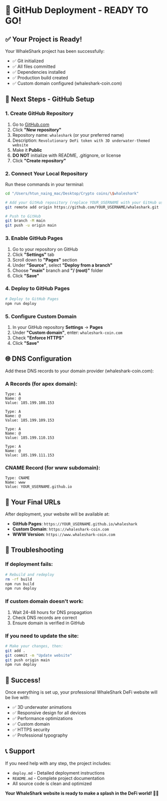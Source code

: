 # 🚀 GitHub Deployment - READY TO GO!

## ✅ Your Project is Ready!

Your WhaleShark project has been successfully:
- ✅ Git initialized
- ✅ All files committed
- ✅ Dependencies installed
- ✅ Production build created
- ✅ Custom domain configured (whaleshark-coin.com)

## 🔗 Next Steps - GitHub Setup

### 1. Create GitHub Repository
1. Go to [GitHub.com](https://github.com)
2. Click **"New repository"**
3. Repository name: `whaleshark` (or your preferred name)
4. Description: `Revolutionary DeFi token with 3D underwater-themed website`
5. Make it **Public**
6. **DO NOT** initialize with README, .gitignore, or license
7. Click **"Create repository"**

### 2. Connect Your Local Repository
Run these commands in your terminal:

```bash
cd "/Users/htun_naing_mac/Desktop/Crypto coins/\$whaleshark"

# Add your GitHub repository (replace YOUR_USERNAME with your GitHub username)
git remote add origin https://github.com/YOUR_USERNAME/whaleshark.git

# Push to GitHub
git branch -M main
git push -u origin main
```

### 3. Enable GitHub Pages
1. Go to your repository on GitHub
2. Click **"Settings"** tab
3. Scroll down to **"Pages"** section
4. Under **"Source"**, select **"Deploy from a branch"**
5. Choose **"main"** branch and **"/ (root)"** folder
6. Click **"Save"**

### 4. Deploy to GitHub Pages
```bash
# Deploy to GitHub Pages
npm run deploy
```

### 5. Configure Custom Domain
1. In your GitHub repository **Settings** → **Pages**
2. Under **"Custom domain"**, enter: `whaleshark-coin.com`
3. Check **"Enforce HTTPS"**
4. Click **"Save"**

## 🌐 DNS Configuration

Add these DNS records to your domain provider (whaleshark-coin.com):

### A Records (for apex domain):
```
Type: A
Name: @
Value: 185.199.108.153

Type: A  
Name: @
Value: 185.199.109.153

Type: A
Name: @
Value: 185.199.110.153

Type: A
Name: @
Value: 185.199.111.153
```

### CNAME Record (for www subdomain):
```
Type: CNAME
Name: www
Value: YOUR_USERNAME.github.io
```

## 📱 Your Final URLs

After deployment, your website will be available at:
- **GitHub Pages**: `https://YOUR_USERNAME.github.io/whaleshark`
- **Custom Domain**: `https://whaleshark-coin.com`
- **WWW Version**: `https://www.whaleshark-coin.com`

## 🔧 Troubleshooting

### If deployment fails:
```bash
# Rebuild and redeploy
rm -rf build
npm run build
npm run deploy
```

### If custom domain doesn't work:
1. Wait 24-48 hours for DNS propagation
2. Check DNS records are correct
3. Ensure domain is verified in GitHub

### If you need to update the site:
```bash
# Make your changes, then:
git add .
git commit -m "Update website"
git push origin main
npm run deploy
```

## 🎉 Success!

Once everything is set up, your professional WhaleShark DeFi website will be live with:
- ✅ 3D underwater animations
- ✅ Responsive design for all devices
- ✅ Performance optimizations
- ✅ Custom domain
- ✅ HTTPS security
- ✅ Professional typography

## 📞 Support

If you need help with any step, the project includes:
- `deploy.md` - Detailed deployment instructions
- `README.md` - Complete project documentation
- All source code is clean and optimized

**Your WhaleShark website is ready to make a splash in the DeFi world! 🦈🌊**

